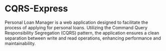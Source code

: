 # CQRS-Express
Personal Loan Manager is a web application designed to facilitate the process of applying for personal loans. Utilizing the Command Query Responsibility Segregation (CQRS) pattern, the application ensures a clean separation between write and read operations, enhancing performance and maintainability.
